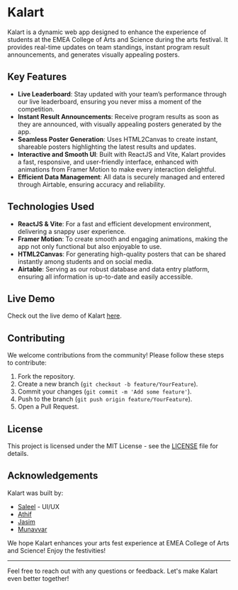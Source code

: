 # Kalart

Kalart is a dynamic web app designed to enhance the experience of students at the EMEA College of Arts and Science during the arts festival. It provides real-time updates on team standings, instant program result announcements, and generates visually appealing posters.

## Key Features

- **Live Leaderboard**: Stay updated with your team’s performance through our live leaderboard, ensuring you never miss a moment of the competition.
- **Instant Result Announcements**: Receive program results as soon as they are announced, with visually appealing posters generated by the app.
- **Seamless Poster Generation**: Uses HTML2Canvas to create instant, shareable posters highlighting the latest results and updates.
- **Interactive and Smooth UI**: Built with ReactJS and Vite, Kalart provides a fast, responsive, and user-friendly interface, enhanced with animations from Framer Motion to make every interaction delightful.
- **Efficient Data Management**: All data is securely managed and entered through Airtable, ensuring accuracy and reliability.

## Technologies Used

- **ReactJS & Vite**: For a fast and efficient development environment, delivering a snappy user experience.
- **Framer Motion**: To create smooth and engaging animations, making the app not only functional but also enjoyable to use.
- **HTML2Canvas**: For generating high-quality posters that can be shared instantly among students and on social media.
- **Airtable**: Serving as our robust database and data entry platform, ensuring all information is up-to-date and easily accessible.

## Live Demo

Check out the live demo of Kalart [here](https://kalart.vercel.app/).

## Contributing

We welcome contributions from the community! Please follow these steps to contribute:

1. Fork the repository.
2. Create a new branch (`git checkout -b feature/YourFeature`).
3. Commit your changes (`git commit -m 'Add some feature'`).
4. Push to the branch (`git push origin feature/YourFeature`).
5. Open a Pull Request.

## License

This project is licensed under the MIT License - see the [LICENSE](LICENSE) file for details.

## Acknowledgements

Kalart was built by:
- [Saleel](https://www.linkedin.com/in/muhammed-saleel-cp-84064524b?utm_source=share&utm_campaign=share_via&utm_content=profile&utm_medium=android_app) - UI/UX
- [Athif](https://www.linkedin.com/in/athif-noor-ap-a879b4256/)
- [Jasim](https://www.linkedin.com/in/jasim-muhammed?utm_source=share&utm_campaign=share_via&utm_content=profile&utm_medium=android_app)
- [Munavvar](https://www.instagram.com/munavvar_manu_?igsh=MXZhbGcxcGhpMmdlMA==)

We hope Kalart enhances your arts fest experience at EMEA College of Arts and Science! Enjoy the festivities!

---

Feel free to reach out with any questions or feedback. Let's make Kalart even better together!

